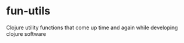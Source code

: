 fun-utils
=========

Clojure utility functions that come up time and again while developing clojure software
